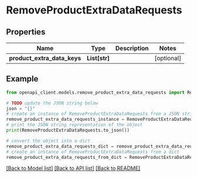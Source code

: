 # RemoveProductExtraDataRequests


## Properties

Name | Type | Description | Notes
------------ | ------------- | ------------- | -------------
**product_extra_data_keys** | **List[str]** |  | [optional] 

## Example

```python
from openapi_client.models.remove_product_extra_data_requests import RemoveProductExtraDataRequests

# TODO update the JSON string below
json = "{}"
# create an instance of RemoveProductExtraDataRequests from a JSON string
remove_product_extra_data_requests_instance = RemoveProductExtraDataRequests.from_json(json)
# print the JSON string representation of the object
print(RemoveProductExtraDataRequests.to_json())

# convert the object into a dict
remove_product_extra_data_requests_dict = remove_product_extra_data_requests_instance.to_dict()
# create an instance of RemoveProductExtraDataRequests from a dict
remove_product_extra_data_requests_from_dict = RemoveProductExtraDataRequests.from_dict(remove_product_extra_data_requests_dict)
```
[[Back to Model list]](../README.md#documentation-for-models) [[Back to API list]](../README.md#documentation-for-api-endpoints) [[Back to README]](../README.md)


